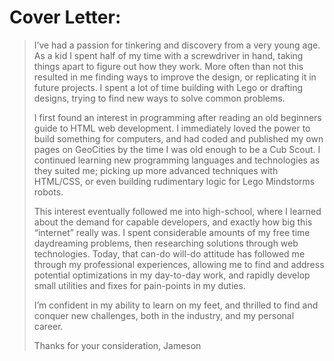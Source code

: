 # Cover Letter:
>I’ve had a passion for tinkering and discovery from a very young age. As a kid I spent half of my time with a screwdriver in hand, taking things apart to figure out how they work. More often than not this resulted in me finding ways to improve the design, or replicating it in future projects. I spent a lot of time building with Lego or drafting designs, trying to find new ways to solve common problems.
>
>I first found an interest in programming after reading an old beginners guide to HTML web development. I immediately loved the power to build something for computers, and had coded and published my own pages on GeoCities by the time I was old enough to be a Cub Scout. I continued learning new programming languages and technologies as they suited me; picking up more advanced techniques with HTML/CSS, or even  building rudimentary logic for Lego Mindstorms robots.
>
>This interest eventually followed me into high-school, where I learned about the demand for capable developers, and exactly how big this “internet” really was. I spent considerable amounts of my free time daydreaming problems, then researching solutions through web technologies. Today, that can-do will-do attitude has followed me through my professional experiences, allowing me to find and address potential optimizations in my day-to-day work, and rapidly develop small utilities and fixes for pain-points in my duties.
>
>I’m confident in my ability to learn on my feet, and thrilled to find and conquer new challenges, both in the industry, and my personal career.
>
>Thanks for your consideration,
>Jameson
